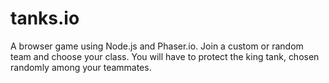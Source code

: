 # tanks.io
A browser game using Node.js and Phaser.io. Join a custom or random team and choose your class. You will have to protect the king tank, chosen randomly among your teammates.
